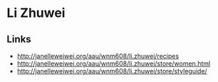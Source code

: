 # Li Zhuwei

## Links

- http://janelleweiwei.org/aau/wnm608/li.zhuwei/recipes
- http://janelleweiwei.org/aau/wnm608/li.zhuwei/store/women.html
- http://janelleweiwei.org/aau/wnm608/li.zhuwei/store/styleguide/
